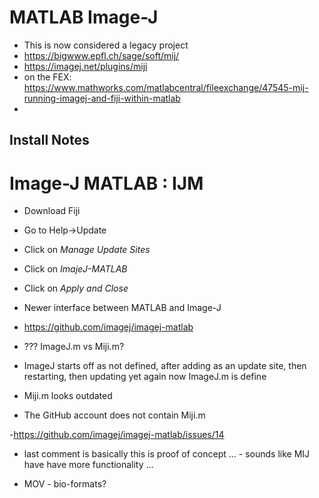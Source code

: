# MATLAB Image-J #

- This is now considered a legacy project
- https://bigwww.epfl.ch/sage/soft/mij/
- https://imagej.net/plugins/miji
- on the FEX: https://www.mathworks.com/matlabcentral/fileexchange/47545-mij-running-imagej-and-fiji-within-matlab
- 


## Install Notes ##


# Image-J MATLAB : IJM #

- Download Fiji
- Go to Help->Update
- Click on *Manage Update Sites*
- Click on *ImajeJ-MATLAB*
- Click on *Apply and Close*


- Newer interface between MATLAB and Image-J
- https://github.com/imagej/imagej-matlab

- ??? ImageJ.m vs Miji.m?
 - ImageJ starts off as not defined, after adding as an update site, then restarting, then updating yet again now ImageJ.m is define
 - Miji.m looks outdated
 - The GitHub account does not contain Miji.m
 
 
 -https://github.com/imagej/imagej-matlab/issues/14

   - last comment is basically this is proof of concept ... - sounds like MIJ have have more functionality ...
   
   
- MOV - bio-formats?